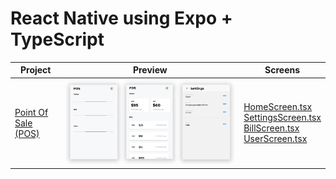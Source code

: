 
# React Native using Expo + TypeScript  
  
|Project  |Preview  |Screens  |
|--|--|--|
|[Point Of Sale (POS)](https://github.com/gayanvoice/react-native-apps/tree/master/pos#readme)  |![enter image description here](https://raw.githubusercontent.com/gayanvoice/react-native-apps/master/images/pos.png)  |[HomeScreen.tsx](https://github.com/gayanvoice/react-native-apps/blob/master/pos/screens/HomeScreen.tsx)<br/>[SettingsScreen.tsx](https://github.com/gayanvoice/react-native-apps/blob/master/pos/screens/SettingsScreen.tsx)<br/>[BillScreen.tsx](https://github.com/gayanvoice/react-native-apps/blob/master/pos/screens/BillScreen.tsx)<br/>[UserScreen.tsx](https://github.com/gayanvoice/react-native-apps/blob/master/pos/screens/UserScreen.tsx)  |
